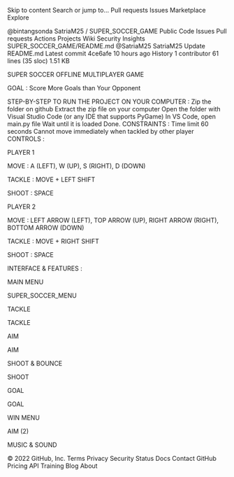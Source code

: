 Skip to content
Search or jump to…
Pull requests
Issues
Marketplace
Explore
 
@bintangsonda 
SatriaM25
/
SUPER_SOCCER_GAME
Public
Code
Issues
Pull requests
Actions
Projects
Wiki
Security
Insights
SUPER_SOCCER_GAME/README.md
@SatriaM25
SatriaM25 Update README.md
Latest commit 4ce6afe 10 hours ago
 History
 1 contributor
61 lines (35 sloc)  1.51 KB
   
SUPER SOCCER OFFLINE MULTIPLAYER GAME

GOAL : Score More Goals than Your Opponent

STEP-BY-STEP TO RUN THE PROJECT ON YOUR COMPUTER :
Zip the folder on github
Extract the zip file on your computer
Open the folder with Visual Studio Code (or any IDE that supports PyGame)
In VS Code, open main.py file
Wait until it is loaded
Done.
CONSTRAINTS :
Time limit 60 seconds
Cannot move immediately when tackled by other player
CONTROLS :

PLAYER 1

MOVE : A (LEFT), W (UP), S (RIGHT), D (DOWN)

TACKLE : MOVE + LEFT SHIFT

SHOOT : SPACE

PLAYER 2

MOVE : LEFT ARROW (LEFT), TOP ARROW (UP), RIGHT ARROW (RIGHT), BOTTOM ARROW (DOWN)

TACKLE : MOVE + RIGHT SHIFT

SHOOT : SPACE

INTERFACE & FEATURES :

MAIN MENU

SUPER_SOCCER_MENU

TACKLE

TACKLE

AIM

AIM

SHOOT & BOUNCE

SHOOT

GOAL

GOAL

WIN MENU

AIM (2)

MUSIC & SOUND

© 2022 GitHub, Inc.
Terms
Privacy
Security
Status
Docs
Contact GitHub
Pricing
API
Training
Blog
About
